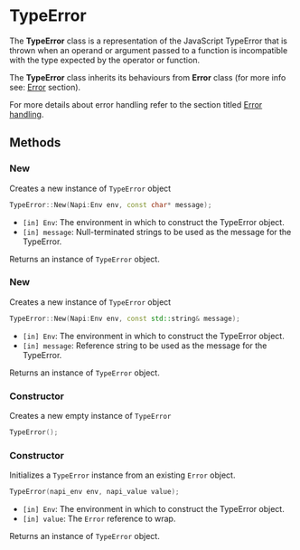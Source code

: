 # TypeError

The **TypeError** class is a representation of the JavaScript TypeError that is
thrown when an operand or argument passed to a function is incompatible with the
type expected by the operator or function.

The **TypeError** class inherits its behaviours from **Error** class (for more info
see: [Error](error.md) section).

For more details about error handling refer to the section titled [Error handling](error_handling.md).

## Methods

### New

Creates a new instance of ```TypeError``` object

```cpp
TypeError::New(Napi:Env env, const char* message);
```

- ```[in] Env```: The environment in which to construct the TypeError object.
- ```[in] message```: Null-terminated strings to be used as the message for the TypeError.

Returns an instance of ```TypeError``` object.

### New

Creates a new instance of ```TypeError``` object

```cpp
TypeError::New(Napi:Env env, const std::string& message);
```

- `[in] Env`: The environment in which to construct the TypeError object.
- `[in] message`: Reference string to be used as the message for the TypeError.

Returns an instance of ```TypeError``` object.

### Constructor

Creates a new empty instance of ```TypeError```

```cpp
TypeError();
```

### Constructor

Initializes a ```TypeError``` instance from an existing ```Error``` object.

```cpp
TypeError(napi_env env, napi_value value);
```

- ```[in] Env```: The environment in which to construct the TypeError object.
- ```[in] value```: The ```Error``` reference to wrap.

Returns an instance of ```TypeError``` object.